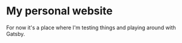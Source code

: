 # My personal website

For now it's a place where I'm testing things and playing around with Gatsby.
